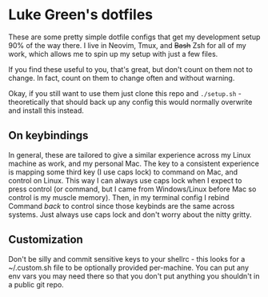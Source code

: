 # Luke Green's dotfiles

These are some pretty simple dotfile configs that get my development setup 90%
of the way there. I live in Neovim, Tmux, and ~~Bash~~ Zsh for all of my work,
which allows me to spin up my setup with just a few files.

If you find these useful to you, that's great, but don't count on them not to
change. In fact, count on them to change often and without warning.

Okay, if you still want to use them just clone this repo and `./setup.sh` -
theoretically that should back up any config this would normally overwrite and
install this instead.

## On keybindings

In general, these are tailored to give a similar experience across my Linux
machine as work, and my personal Mac. The key to a consistent experience is
mapping some third key (I use caps lock) to command on Mac, and control on
Linux. This way I can always use caps lock when I expect to press control (or
command, but I came from Windows/Linux before Mac so control is my muscle
memory). Then, in my terminal config I rebind Command _back_ to control since
those keybinds are the same across systems. Just always use caps lock and don't
worry about the nitty gritty.

## Customization

Don't be silly and commit sensitive keys to your shellrc - this looks for a
~/.custom.sh file to be optionally provided per-machine. You can put any env
vars you may need there so that you don't put anything you shouldn't in a public
git repo.
